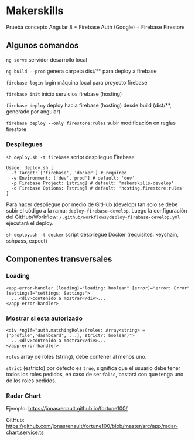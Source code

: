 # Makerskills

Prueba concepto Angular 8 + Firebase Auth (Google) + Firebase Firestore

## Algunos comandos

`ng serve` servidor desarrollo local

`ng build --prod` genera carpeta dist/** para deploy a firebase

`firebase login` login máquina local para proyecto firebase

`firebase init` inicio servicios firebase (hosting)

`firebase deploy` deploy hacia firebase (hosting) desde build (dist/**, generado por angular)

`firebase deploy --only firestore:rules` subir modificación en reglas firestore

### Despliegues

`sh deploy.sh -t firebase` script despliegue Firebase

```
Usage: deploy.sh [
  -t Target: ['firebase', 'docker'] # required
  -e Environment: ['dev','prod'] # default: 'dev'
  -p Firebase Project: [string] # default: 'makerskills-develop'
  -o Firebase Options: [string] # default: 'hosting,firestore:rules'
]
```

Para hacer despliegue por medio de GitHub (develop) tan solo se debe subir el código a la rama: `deploy-firebase-develop`. Luego la configuración del GitHub/Workflow: `/.github/workflows/deploy-firebase-develop.yml` ejecutará el deploy.

`sh deploy.sh -t docker` script despliegue Docker (requisitos: keychain, sshpass, expect)

## Componentes transversales
### Loading

```
<app-error-handler [loading]="loading: boolean" [error]="error: Error" [settings]="settings: Settings">
  ...<div>contenido a mostrar</div>...
</app-error-handler>
```

### Mostrar si esta autorizado

```
<div *ngIf="auth.matchingRoles(roles: Array<string> = ['profile','dashboard', ...], strict?: boolean)">
  ...<div>contenido a mostrar</div>...
</app-error-handler>
```

`roles` array de roles (string), debe contener al menos uno.

`strict` (estricto) por defecto es `true`, significa que el usuario debe tener todos los roles pedidos, en caso de ser `false`, bastará con que tenga uno de los roles pedidos.

### Radar Chart

Ejemplo: https://jonasrenault.github.io/fortune100/

GitHub: https://github.com/jonasrenault/fortune100/blob/master/src/app/radar-chart.service.ts
